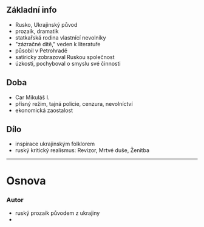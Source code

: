 ## Základní info
- Rusko, Ukrajinský původ
- prozaik, dramatik
- statkařská rodina vlastnící nevolníky
- "zázračné dítě," veden k literatuře
- působil v Petrohradě
- satiricky zobrazoval Ruskou společnost
- úzkosti, pochyboval o smyslu své činnosti
## Doba
- Car Mikuláš I.
- přísný režim, tajná policie, cenzura, nevolníctví
- ekonomická zaostalost
## Dílo
- inspirace ukrajinským folklorem
- ruský kritický realismus: Revizor, Mrtvé duše, Ženitba
- ---
# Osnova
### Autor
- ruský prozaik původem z ukrajiny
- 